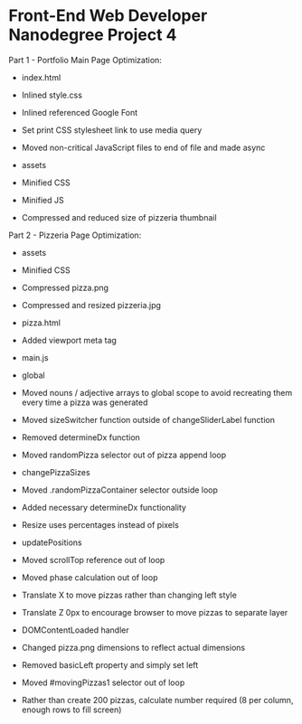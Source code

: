 Front-End Web Developer Nanodegree Project 4
============================================
Part 1 - Portfolio Main Page Optimization:

- index.html
 - Inlined style.css
 - Inlined referenced Google Font
 - Set print CSS stylesheet link to use media query
 - Moved non-critical JavaScript files to end of file and made async

- assets
 - Minified CSS
 - Minified JS
 - Compressed and reduced size of pizzeria thumbnail


Part 2 - Pizzeria Page Optimization:

- assets
 - Minified CSS
 - Compressed pizza.png
 - Compressed and resized pizzeria.jpg

- pizza.html
 - Added viewport meta tag

- main.js
 - global
  - Moved nouns / adjective arrays to global scope to avoid recreating them every time a pizza was generated
  - Moved sizeSwitcher function outside of changeSliderLabel function
  - Removed determineDx function
  - Moved randomPizza selector out of pizza append loop
 - changePizzaSizes
  - Moved .randomPizzaContainer selector outside loop
  - Added necessary determineDx functionality
  - Resize uses percentages instead of pixels
 - updatePositions
  - Moved scrollTop reference out of loop
  - Moved phase calculation out of loop
  - Translate X to move pizzas rather than changing left style
  - Translate Z 0px to encourage browser to move pizzas to separate layer
 - DOMContentLoaded handler
  - Changed pizza.png dimensions to reflect actual dimensions
  - Removed basicLeft property and simply set left
  - Moved #movingPizzas1 selector out of loop
  - Rather than create 200 pizzas, calculate number required (8 per column, enough rows to fill screen)
